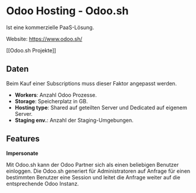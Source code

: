 # Odoo Hosting - Odoo.sh
Ist eine kommerzielle PaaS-Lösung.

Website: <https://www.odoo.sh/>

[[Odoo.sh Projekte]]

## Daten

Beim Kauf einer Subscriptions muss dieser Faktor angepasst werden.

* **Workers**: Anzahl Odoo Prozesse.
* **Storage**: Speicherplatz in GB.
* **Hosting type**: Shared auf geteilten Server und Dedicated auf eigenem Server.
* **Staging env.**: Anzahl der Staging-Umgebungen.

## Features

**Impersonate**

Mit Odoo.sh kann der Odoo Partner sich als einen beliebigen Benutzer einloggen. Die Odoo.sh generiert für Administratoren auf Anfrage für einen bestimmten Benutzer eine Session und leitet die Anfrage weiter auf die entsprechende Odoo Instanz.